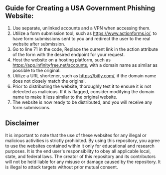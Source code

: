 ## Guide for Creating a USA Government Phishing Website:
1. Use separate, unlinked accounts and a VPN when accessing them.
2. Utilize a form submission tool, such as https://www.actionforms.io/, to have form submissions sent to you and redirect the user to the real website after submission.
3. Go to line 71 in the code, Replace the current link in the action attribute of the form with the desired endpoint for your request.
4. Host the website on a hosting platform, such as https://app.infinityfree.net/accounts, with a domain name as similar as possible to the original.
5. Utilize a URL shortener, such as https://bitly.com/, if the domain name does not closely match the original.
6. Prior to distributing the website, thoroughly test it to ensure it is not detected as malicious. If it is flagged, consider modifying the domain name to make it less similar to the original website.
7. The website is now ready to be distributed, and you will receive any form submissions.

## Disclaimer
It is important to note that the use of these websites for any illegal or malicious activities is strictly prohibited.
By using this repository, you agree to use the websites contained within it only for educational and research purposes.
It is the end user's responsibility to obey all applicable local, state, and federal laws. 
The creator of this repository and its contributors will not be held liable for any misuse or damage caused by the repository.
It is illegal to attack targets without prior mutual consent.

